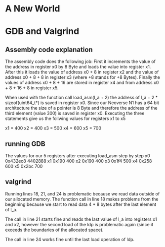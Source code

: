 # A New World


# GDB and Valgrind

## Assembly code explanation 

The assembly code does the following job: 
First it increments the value of the address in register x0 by 8 Byte and loads the value into register x1. 
After this it loads the value of address x0 + 8 in register x2 and the value of address x0 + 8 + 8 in register x3 (where +8 stands for +8 Bytes).
Finally the values of address x0 + 8 + 16 are stored in register x4 and from address x0 + 8 + 16 + 8 in register x5.

When used with the function call load_asm(l_a + 2) the address of l_a + 2 * sizeof(uint64_t*) is saved in register x0. Since our Neoverse N1 has a 64 bit architecture the size of a pointer is 8 Byte and therefore the address of the third element (value 300) is saved in register x0. 
Executing the three statements give us the follwing values for registers x1 to x5

x1 = 400
x2 = 400
x3 = 500
x4 = 600
x5 = 700

## running GDB

The values for our 5 registers after executing load_asm step by step
x0             0x432ec8            4402888
x1             0x190               400
x2             0x190               400
x3             0x1f4               500
x4             0x258               600
x5             0x2bc               700

## valgrind

Running lines 18, 21, and 24 is problematic because we read data outside of our allocated memory. 
The function call in line 18 makes problems from the beginning because we start to read data 4 * 8 bytes after the last element of l_a. 

The call in line 21 starts fine and reads the last value of l_a into registers x1 and x2, however the second load of the ldp is problematic again (since it exceeds the boundaries of the allocated space). 

The call in line 24 works fine until the last load operation of ldp. 

